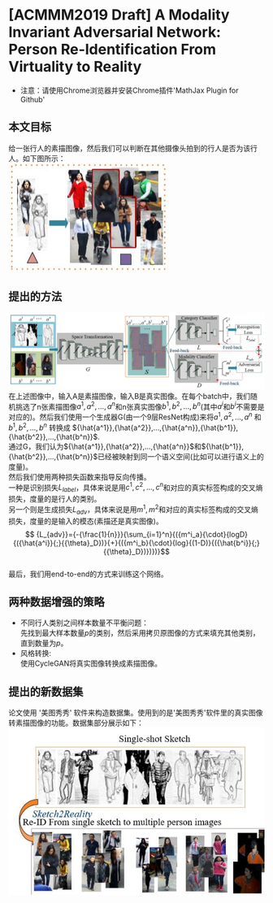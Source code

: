# [ACMMM2019 Draft] A Modality Invariant Adversarial Network: Person Re-Identification From Virtuality to Reality
+ 注意：请使用Chrome浏览器并安装Chrome插件'MathJax Plugin for Github'

## 本文目标
给一张行人的素描图像，然后我们可以判断在其他摄像头拍到的行人是否为该行人。如下图所示：  
![purpose](./purpose.jpg)  

## 提出的方法
![network](./network.jpg)  
在上述图像中，输入A是素描图像，输入B是真实图像。在每个batch中，我们随机挑选了n张素描图像$a^1,a^2,...,a^n$和n张真实图像$b^1,b^2,...,b^n$(其中$a^i$和$b^i$不需要是对应的)。然后我们使用一个生成器G(由一个9层ResNet构成)来将$a^1,a^2,...,a^n$ 和 $b^1,b^2,...,b^n$ 转换成 ${\hat{a^1}},{\hat{a^2}},...,{\hat{a^n}},{\hat{b^1}},{\hat{b^2}},...,{\hat{b^n}}$.  
通过G，我们认为${\hat{a^1}},{\hat{a^2}},...,{\hat{a^n}}$和${\hat{b^1}},{\hat{b^2}},...,{\hat{b^n}}$已经被映射到同一个语义空间(比如可以进行语义上的度量)。  
然后我们使用两种损失函数来指导反向传播。  
一种是识别损失$L_{label}$，具体来说是用$c^1,c^2,...,c^n$和对应的真实标签构成的交叉熵损失，度量的是行人的类别。  
另一个则是生成损失$L_{adv}$，具体来说是用$m^1,m^2$和对应的真实标签构成的交叉熵损失，度量的是输入的模态(素描还是真实图像)。
$$ {L_{adv}}={-{\frac{1}{n}}}{\sum_{i=1}^n}{({m^i_a}{\cdot}{logD}{({\hat{a^i}}{;}{{\theta}_D})}{+}{({m^i_b}{\cdot}{log}{(1-D)}{({\hat{b^i}}{;}{{\theta}_D})})})}$$  
最后，我们用end-to-end的方式来训练这个网络。

## 两种数据增强的策略
+ 不同行人类别之间样本数量不平衡问题：  
先找到最大样本数量$p$的类别，然后采用拷贝原图像的方式来填充其他类别，直到数量为$p$。
+ 风格转换:  
使用CycleGAN将真实图像转换成素描图像。

## 提出的新数据集
论文使用 '美图秀秀' 软件来构造数据集。使用到的是'美图秀秀'软件里的真实图像转素描图像的功能。数据集部分展示如下：  
![dataset](./dataset.jpg) 
